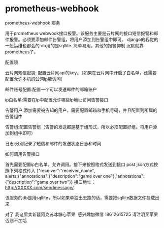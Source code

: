 # prometheus-webhook
prometheus-webhook 服务

用于prometheus webwook接口报警。该服务主要是云片网的接口短信报警和邮件报警。必须要添加邮件告警组，将用户添加到告警组中即可。
django的我觉的一般运维也都会的 db用的是sqllite. 简单易用。其他的报警抑制 沉默就靠prometheus了。

配置项

云片网短信密钥: 配置云片网api的key。（如果在云片网中开启了白名单，还需要配置允许本机的公网Ip能访问）

邮件账号配置:配置一个可以发送邮件的邮箱账户

ip白名单:需要在Ip中配置允许哪些Ip地址访问告警接口

告警用户:添加需要被告知的用户，需要配置邮箱和手机号码，并且配置到所属的告警组中

告警组:配置告警组（告警的发送都是基于组形式，所以必须配置好组，将用户添加到组中即可）

日志:分别记录了短信和邮件的发送状态日志和时间

如何调用告警接口

首先需要配置ip白名单，允许调用。接下来按照格式发送到接口
post json方式按照下列格式传入 {"receiver":"receiver_name",\
alerts:{"annotations":{"description":"game over one"},"annotations": {"description":"game over two"}}
接口地址：http://XXXXX.com/sendmessage/ 

该服务的db是用sqllite，所以如果单独出去跑的话，需要把sqllite数据文件挂载出来

对了 我这里卖新疆阿克苏冰糖心苹果  感兴趣加微信 18612615725 请注明买苹果 否则不加哈

